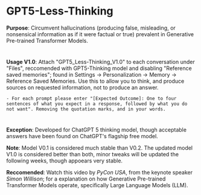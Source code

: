 # GPT5-Less-Thinking
**Purpose**: Circumvent hallucinations (producing false, misleading, or nonsensical information as if it were factual or true) prevalent in Generative Pre-trained Transformer Models. 
#  
**Usage V1.0**: Attach "GPT5_Less-Thinking_V1.0" to each conversation under "Files", reccomended with GPT5-Thinking model and disabling "Reference saved memories"; found in Settings -> Personalization -> Memory -> Reference Saved Memories. Use this to allow you to think, and produce sources on requested information, not to produce an answer. 

    - For each prompt please enter "[Expected Outcome]: One to four sentences of what you expect in a response, followed by what you do not want". Removing the quotation marks, and in your words.
#  
**Exception**: Developed for ChatGPT 5 thinking model, though acceptable answers have been found on ChatGPT's flagship free model.  

**Note**: Model V0.1 is considered much stable than V0.2. The updated model V1.0 is considered better than both, minor tweaks will be updated the following weeks, though appoears very stable. 

**Reccomended**: Watch this video by _PyCon USA_, from the keynote speaker _Simon Willison_; for a explanation on how Generative Pre-trained Transformer Models operate, specifically Large Language Models (LLM). 
